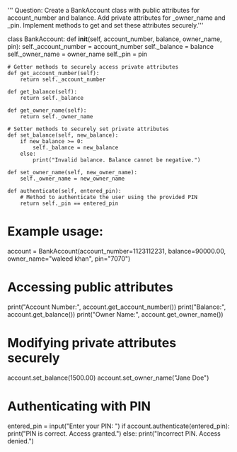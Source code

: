 ''' Question: Create a BankAccount class with public attributes for account_number and balance.
Add private attributes for _owner_name and _pin. Implement methods to get and set these attributes securely.'''

class BankAccount:
    def __init__(self, account_number, balance, owner_name, pin):
        self._account_number = account_number
        self._balance = balance
        self._owner_name = owner_name
        self._pin = pin

    # Getter methods to securely access private attributes
    def get_account_number(self):
        return self._account_number

    def get_balance(self):
        return self._balance

    def get_owner_name(self):
        return self._owner_name

    # Setter methods to securely set private attributes
    def set_balance(self, new_balance):
        if new_balance >= 0:
            self._balance = new_balance
        else:
            print("Invalid balance. Balance cannot be negative.")

    def set_owner_name(self, new_owner_name):
        self._owner_name = new_owner_name

    def authenticate(self, entered_pin):
        # Method to authenticate the user using the provided PIN
        return self._pin == entered_pin


# Example usage:
account = BankAccount(account_number=1123112231, balance=90000.00, owner_name="waleed khan", pin="7070")

# Accessing public attributes
print("Account Number:", account.get_account_number())
print("Balance:", account.get_balance())
print("Owner Name:", account.get_owner_name())

# Modifying private attributes securely
account.set_balance(1500.00)
account.set_owner_name("Jane Doe")

# Authenticating with PIN
entered_pin = input("Enter your PIN: ")
if account.authenticate(entered_pin):
    print("PIN is correct. Access granted.")
else:
    print("Incorrect PIN. Access denied.")




